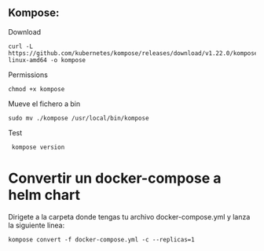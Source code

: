 ## Kompose:

Download
```
curl -L https://github.com/kubernetes/kompose/releases/download/v1.22.0/kompose-linux-amd64 -o kompose
```
Permissions
```
chmod +x kompose
```
Mueve el fichero a bin
```
sudo mv ./kompose /usr/local/bin/kompose
```

Test
```
 kompose version
```

# Convertir un docker-compose a helm chart

Dirigete a la carpeta donde tengas tu archivo docker-compose.yml y lanza la siguiente linea:

```
kompose convert -f docker-compose.yml -c --replicas=1
```